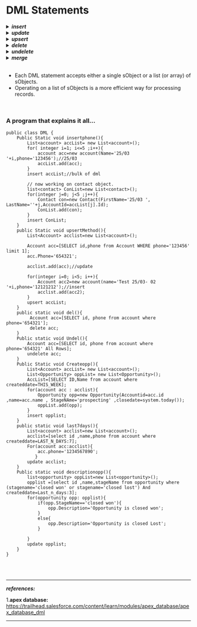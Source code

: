 # DML Statements

<details>
  <summary><b><em>insert</em></b>
</summary>
<p>

```apex
// Create the account sObject 
Account acct = new Account(Name='Acme', Phone='(415)555-1212', NumberOfEmployees=100);
// Insert the account by using DML
insert acct;  
``` 
</p>
</details> 

<details>
  <summary><b><em>update</em></b>
</summary>
<p>

```apex
// List to hold the new contacts to update
List<Contact> listToUpdate = new List<Contact>();
// Iterate through the list and add a title only
//   if the department is Finance
for(Contact con : conList) {
    if (con.Department == 'Finance') {
        con.Title = 'Financial analyst';
        // Add updated contact sObject to the list.
        listToUpdate.add(con);
    }
}
// Bulk update all contacts with one DML call
update listToUpdate;  
``` 
</p>
</details> 

<details>
  <summary><b><em>upsert</em></b>
</summary>
<p>

```apex
// Insert the Josh contact
Contact josh = new Contact(FirstName='Josh',LastName='Kaplan',Department='Finance');       
insert josh;
// Josh's record has been inserted
//   so the variable josh has now an ID
//   which will be used to match the records by upsert
josh.Description = 'Josh\'s record has been updated by the upsert operation.';
// Create the Kathy contact, but don't persist it in the database
Contact kathy = new Contact(FirstName='Kathy',LastName='Brown',Department='Technology');
// List to hold the new contacts to upsert
List<Contact> contacts = new List<Contact> { josh, kathy };
// Call upsert
upsert contacts;
// Result: Josh is updated and Kathy is created.  
``` 
</p>
</details> 

<details>
  <summary><b><em>delete</em></b>
</summary>
<p>

```apex
Contact[] contactsDel = [SELECT Id FROM Contact WHERE LastName='Smith']; 
delete contactsDel;  
``` 
</p>
</details>

<details>
  <summary><b><em>undelete</em></b>
</summary>
<p>

```apex
// add example

``` 
</p>
</details>

<details>
  <summary><b><em>merge</em></b>
</summary>
<p>

```apex
// add example 
``` 
</p>
</details>
  
  
<br/>

- Each DML statement accepts either a single sObject or a list (or array) of sObjects. 
- Operating on a list of sObjects is a more efficient way for processing records.

<br/>


### A program that explains it all...	
	
```apex
public class DML {
    Public Static void insertphone(){
        List<account> accList= new List<account>();
   		for( integer i=1; i<=5 ;i++){
            account acc=new account(Name='25/03 '+i,phone='123456');//25/03 
        	accList.add(acc);
      	}
    	insert accList;//bulk of dml
   
        // now working on contact object.
        list<contact> ConList=new List<contact>();
        for(integer j=0; j<5 ;j++){
            Contact con=new Contact(FirstName='25/03 ', LastName=''+j,AccountId=accList[j].Id);
            ConList.add(con);
        }
        insert ConList;
    }
    public Static void upsertMethod(){
        List<Account> acclist=new List<account>();
        
        Account acc=[SELECT id,phone from Account WHERE phone='123456' limit 1];
        acc.Phone='654321';
        
        acclist.add(acc);//update
        
        for(integer i=0; i<5; i++){
            Account acc2=new account(name='Test 25/03- 02 '+i,phone='12121212');//insert
            acclist.add(acc2);
        }
        upsert accList;
    }
    public static void del(){
         Account acc=[SELECT id, phone from account where phone='654321'];
         delete acc;
    }
    Public static void Undel(){
        Account acc=[SELECT id, phone from account where phone='654321' All Rows];
        undelete acc;
    }
    Public Static void Createopp(){
        List<Account> accList= new List<account>();
        List<Opportunity> oppList= new List<Opportunity>();
        AccList=[SELECT ID,Name from account where createddate=THIS_WEEK];
        for(account acc : acclist){
            Opportunity opp=new Opportunity(Accountid=acc.id ,name=acc.name , StageNAme='prospecting' ,closedate=system.today());
            oppList.add(opp);
		}
        insert opplist;
    }
    public static void last7days(){
        List<account> acclist=new List<account>();
        acclist=[select id ,name,phone from account where createddate=LAST_N_DAYS:7];
        For(account acc:acclist){
            acc.phone='1234567890';
           }
        update acclist;
    }
    Public static void descriptionopp(){
        list<opportunity> oppList=new List<opportunity>();
        opplist =[select id ,name,stageName from opportunity where (stagename='closed won' or stagename='closed lost') And createddate=Last_n_days:3];
        for(opportunity opp: opplist){
            if(opp.StageName=='closed won'){
                opp.Description='Opportunity is closed won';
            }
            else{
                opp.Description='Opportunity is closed Lost';
            }
            
        }
        update opplist;
    }
}
```
  
  
  
<br/>
  
<br/>
  
---
***references:***
	
1.**apex database:** https://trailhead.salesforce.com/content/learn/modules/apex_database/apex_database_dml  

---
  
